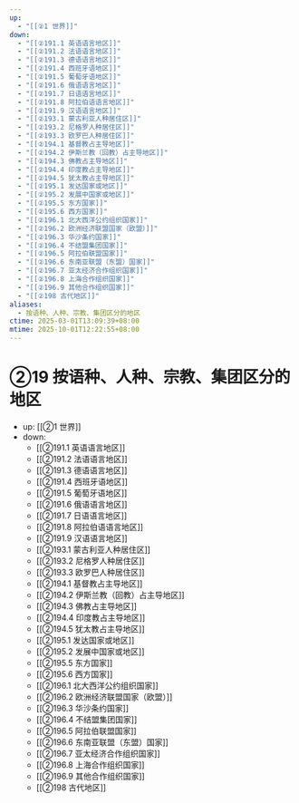 ```yaml
---
up:
  - "[[②1 世界]]"
down:
  - "[[②191.1 英语语言地区]]"
  - "[[②191.2 法语语言地区]]"
  - "[[②191.3 德语语言地区]]"
  - "[[②191.4 西班牙语地区]]"
  - "[[②191.5 葡萄牙语地区]]"
  - "[[②191.6 俄语语言地区]]"
  - "[[②191.7 日语语言地区]]"
  - "[[②191.8 阿拉伯语语言地区]]"
  - "[[②191.9 汉语语言地区]]"
  - "[[②193.1 蒙古利亚人种居住区]]"
  - "[[②193.2 尼格罗人种居住区]]"
  - "[[②193.3 欧罗巴人种居住区]]"
  - "[[②194.1 基督教占主导地区]]"
  - "[[②194.2 伊斯兰教（回教）占主导地区]]"
  - "[[②194.3 佛教占主导地区]]"
  - "[[②194.4 印度教占主导地区]]"
  - "[[②194.5 犹太教占主导地区]]"
  - "[[②195.1 发达国家或地区]]"
  - "[[②195.2 发展中国家或地区]]"
  - "[[②195.5 东方国家]]"
  - "[[②195.6 西方国家]]"
  - "[[②196.1 北大西洋公约组织国家]]"
  - "[[②196.2 欧洲经济联盟国家（欧盟）]]"
  - "[[②196.3 华沙条约国家]]"
  - "[[②196.4 不结盟集团国家]]"
  - "[[②196.5 阿拉伯联盟国家]]"
  - "[[②196.6 东南亚联盟（东盟）国家]]"
  - "[[②196.7 亚太经济合作组织国家]]"
  - "[[②196.8 上海合作组织国家]]"
  - "[[②196.9 其他合作组织国家]]"
  - "[[②198 古代地区]]"
aliases:
  - 按语种、人种、宗教、集团区分的地区
ctime: 2025-03-01T13:09:39+08:00
mtime: 2025-10-01T12:22:55+08:00
---
```


# ②19 按语种、人种、宗教、集团区分的地区

- up: [[②1 世界]]
- down:	
	- [[②191.1 英语语言地区]]
	- [[②191.2 法语语言地区]]
	- [[②191.3 德语语言地区]]
	- [[②191.4 西班牙语地区]]
	- [[②191.5 葡萄牙语地区]]
	- [[②191.6 俄语语言地区]]
	- [[②191.7 日语语言地区]]
	- [[②191.8 阿拉伯语语言地区]]
	- [[②191.9 汉语语言地区]]
	- [[②193.1 蒙古利亚人种居住区]]
	- [[②193.2 尼格罗人种居住区]]
	- [[②193.3 欧罗巴人种居住区]]
	- [[②194.1 基督教占主导地区]]
	- [[②194.2 伊斯兰教（回教）占主导地区]]
	- [[②194.3 佛教占主导地区]]
	- [[②194.4 印度教占主导地区]]
	- [[②194.5 犹太教占主导地区]]
	- [[②195.1 发达国家或地区]]
	- [[②195.2 发展中国家或地区]]
	- [[②195.5 东方国家]]
	- [[②195.6 西方国家]]
	- [[②196.1 北大西洋公约组织国家]]
	- [[②196.2 欧洲经济联盟国家（欧盟）]]
	- [[②196.3 华沙条约国家]]
	- [[②196.4 不结盟集团国家]]
	- [[②196.5 阿拉伯联盟国家]]
	- [[②196.6 东南亚联盟（东盟）国家]]
	- [[②196.7 亚太经济合作组织国家]]
	- [[②196.8 上海合作组织国家]]
	- [[②196.9 其他合作组织国家]]
	- [[②198 古代地区]]
	
